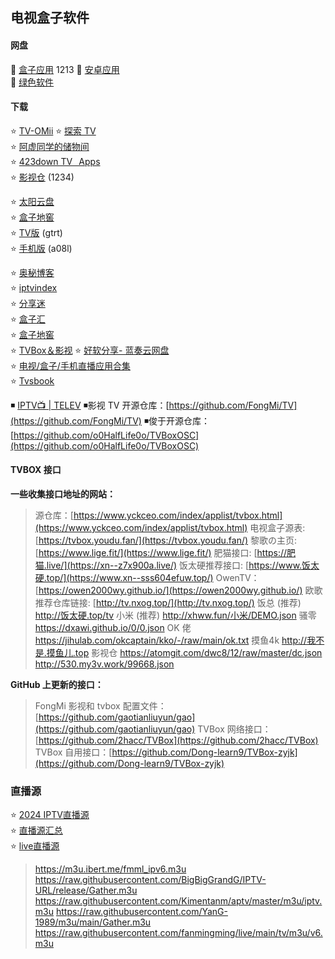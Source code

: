 ## 电视盒子软件
#### 网盘 
🔘 [盒子应用](https://cqmzgg.lanzn.com/b05o4wq2j) 1213 
🔘 [安卓应用](https://cqmzgg.lanzn.com/b05o4wq7e)  
🔘 [绿色软件](https://cqmzgg.lanzn.com/b05o4ymrc) 
#### 下载
⭐ [TV-OMii](https://omii.top/software/tvb)
⭐ [探索 TV](https://tansuo.lanzoub.com/b01592xri)      
⭐ [阿虚同学的储物间](https://axutongxue.com/)   
⭐ [423down TV⠀Apps](https://423down.lanzouo.com/b0f1944aj)    
⭐ [影视仓](https://wwjn.lanzout.com/b03jpibob) (1234)

⭐ [太阳云盘](http://www.teyonds.com/)     
⭐ [盒子地窖](http://www.wmsio.cn/)    
⭐ [TV版](https://www.lanzoui.com/b481565/) (gtrt)  
⭐ [手机版](https://www.lanzoui.com/b481564/) (a08l)

⭐ [奥秘博客](https://omii.top/)    
⭐ [iptvindex](https://www.iptvindex.com/)    
⭐ [分享迷](https://www.fenxm.com/)      
⭐ [盒子汇](https://www.hefentv.cn/category/tv)     
⭐ [盒子地窖](http://www.wmsio.cn/)    
⭐ [TVBox＆影视](https://qiqi2020.lanzouw.com/b09svqv1c)
⭐ [好软分享- 蓝奏云网盘](https://yoyodadada.lanzoui.com/u/yoyodadada)    
⭐ [电视/盒子/手机直播应用合集](https://apphot.cc/27447.html)   
⭐ [Tvsbook](https://www.tvsbook.com/forums/android-tv-app.3/)  

◾ [IPTV📺 | TELEV](https://smart.5iclub.fun/)
◾影视 TV 开源仓库：[https://github.com/FongMi/TV](https://github.com/FongMi/TV)
◾俊于开源仓库：[https://github.com/o0HalfLife0o/TVBoxOSC](https://github.com/o0HalfLife0o/TVBoxOSC)

#### TVBOX 接口

**一些收集接口地址的网站：**

> 源仓库：[https://www.yckceo.com/index/applist/tvbox.html](https://www.yckceo.com/index/applist/tvbox.html)
> 电视盒子源表: [https://tvbox.youdu.fan/](https://tvbox.youdu.fan/)
> 黎歌の主页: [https://www.lige.fit/](https://www.lige.fit/)
> 肥猫接口: [https://肥猫.live/](https://xn--z7x900a.live/)
> 饭太硬推荐接口: [https://www.饭太硬.top/](https://www.xn--sss604efuw.top/)
> OwenTV：[https://owen2000wy.github.io/](https://owen2000wy.github.io/)
> 欧歌推荐仓库链接: [http://tv.nxog.top/](http://tv.nxog.top/)
> 饭总 (推荐) http://饭太硬.top/tv
> 小米 (推荐) http://xhww.fun/小米/DEMO.json
> 骚零 https://dxawi.github.io/0/0.json
> OK 佬 https://jihulab.com/okcaptain/kko/-/raw/main/ok.txt
> 摸鱼4k http://我不是.摸鱼儿.top
> 影视仓 https://atomgit.com/dwc8/12/raw/master/dc.json
> http://530.my3v.work/99668.json


**GitHub 上更新的接口：**

> FongMi 影视和 tvbox 配置文件：[https://github.com/gaotianliuyun/gao](https://github.com/gaotianliuyun/gao)
> TVBox 网络接口：[https://github.com/2hacc/TVBox](https://github.com/2hacc/TVBox)
> TVBox 自用接口：[https://github.com/Dong-learn9/TVBox-zyjk](https://github.com/Dong-learn9/TVBox-zyjk)

### 直播源

⭐ [2024 IPTV直播源 ](https://www.ahhhhfs.com/36961/)  
⭐ [直播源汇总](https://xzbtv6.github.io/)   
⭐ [live直播源](https://iptv.886a.top/page/live.html)

> https://m3u.ibert.me/fmml_ipv6.m3u
> https://raw.githubusercontent.com/BigBigGrandG/IPTV-URL/release/Gather.m3u 
> https://raw.githubusercontent.com/Kimentanm/aptv/master/m3u/iptv.m3u 
> https://raw.githubusercontent.com/YanG-1989/m3u/main/Gather.m3u
> https://raw.githubusercontent.com/fanmingming/live/main/tv/m3u/v6.m3u 
> 